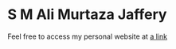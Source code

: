 # S M Ali Murtaza Jaffery


Feel free to access my personal website at [a link](alimurtazajaffery.github.io)
